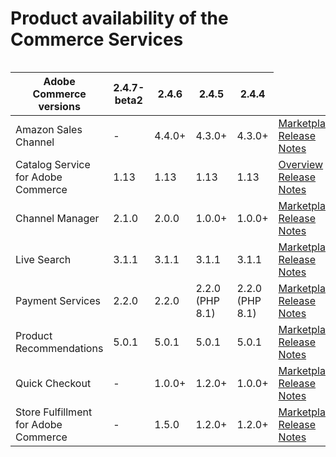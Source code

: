 # Product availability of the Commerce Services

<table>
    <table style="table-layout:auto">
        <thead>
          <tr>
            <th>Adobe Commerce versions</th>
            <th>2.4.7-beta2</th>
            <th>2.4.6</th>
            <th>2.4.5</th>
            <th>2.4.4</th>
          </tr>
        </thead>
        <tbody>
            <tr>
                <td>Amazon Sales Channel</td>
                <td>-</td>
                <td>4.4.0+</td>
                <td>4.3.0+</td>
                <td>4.3.0+</td>
                <td>
                    <a href="https://commercemarketplace.adobe.com/magento-module-amazon.html">Marketplace</a><br/>
                    <a href="https://experienceleague.adobe.com/docs/commerce-channels/amazon/release-notes.html">Release Notes</a><br/>
                </td>
            </tr>
            <tr>
                <td>Catalog Service for Adobe Commerce</td>
                <td>1.13</td>
                <td>1.13</td>
                <td>1.13</td>
                <td>1.13</td>
                <td>
                    <a href="https://experienceleague.adobe.com/docs/commerce-merchant-services/catalog-service/guide-overview.html">Overview</a><br/>
                    <a href="https://experienceleague.adobe.com/docs/commerce-merchant-services/catalog-service/release-notes.html">Release Notes</a><br/>
                </td>
            </tr>
            <tr>
                <td>Channel Manager</td>
                <td>2.1.0</td>
                <td>2.0.0</td>
                <td>1.0.0+</td>
                <td>1.0.0+</td>
                <td>
                    <a href="https://commercemarketplace.adobe.com/magento-channel-manager.html">Marketplace</a><br/>
                    <a href="https://experienceleague.adobe.com/docs/commerce-channels/channel-manager/release-notes.html">Release Notes</a><br/>
                </td>
            </tr>
            <tr>
                <td>Live Search</td>
                <td>3.1.1</td>
                <td>3.1.1</td>
                <td>3.1.1</td>
                <td>3.1.1</td>
                <td>
                    <a href="https://commercemarketplace.adobe.com/magento-live-search.html">Marketplace</a><br/>
                    <a href="https://experienceleague.adobe.com/docs/commerce-merchant-services/live-search/release-notes.html">Release Notes</a><br/>
                </td>
            </tr>
            <tr>
                <td>Payment Services</td>
                <td>2.2.0</td>
                <td>2.2.0</td>
                <td>2.2.0 (PHP 8.1)</td>
                <td>2.2.0 (PHP 8.1)</td>
                <td>
                    <a href="https://commercemarketplace.adobe.com/magento-payment-services.html">Marketplace</a><br/>
                    <a href="https://commercemarketplace.adobe.com/magento-payment-services.html#product.info.details.release_notes">Release Notes</a><br/>
                </td>
            </tr>
            <tr>
                <td>Product Recommendations</td>
                <td>5.0.1</td>
                <td>5.0.1</td>
                <td>5.0.1</td>
                <td>5.0.1</td>
                <td>
                    <a href="https://commercemarketplace.adobe.com/magento-product-recommendations.html">Marketplace</a><br/>
                    <a href="https://experienceleague.adobe.com/docs/commerce-merchant-services/product-recommendations/release-notes.html">Release Notes</a><br/>
                </td>
            </tr>
            <tr>
                <td>Quick Checkout</td>
                <td>-</td>
                <td>1.0.0+</td>
                <td>1.2.0+</td>
                <td>1.0.0+</td>
                <td>
                    <a href="https://commercemarketplace.adobe.com/magento-quick-checkout.html">Marketplace</a><br/>
                    <a href="https://experienceleague.adobe.com/docs/commerce-merchant-services/product-recommendations/release-notes.html">Release Notes</a><br/>
                </td>
            </tr>
            <tr>
                <td>Store Fulfillment for Adobe Commerce</td>
                <td>-</td>
                <td>1.5.0</td>
                <td>1.2.0+</td>
                <td>1.2.0+</td>
                <td>
                    <a href="https://commercemarketplace.adobe.com/store-fulfillment-magento-walmart.html">Marketplace</a><br/>
                    <a href="https://experienceleague.adobe.com/docs/commerce-merchant-services/store-fulfillment/release-notes.html">Release Notes</a><br/>
                </td>
            </tr>
        </tbody>
</table>
